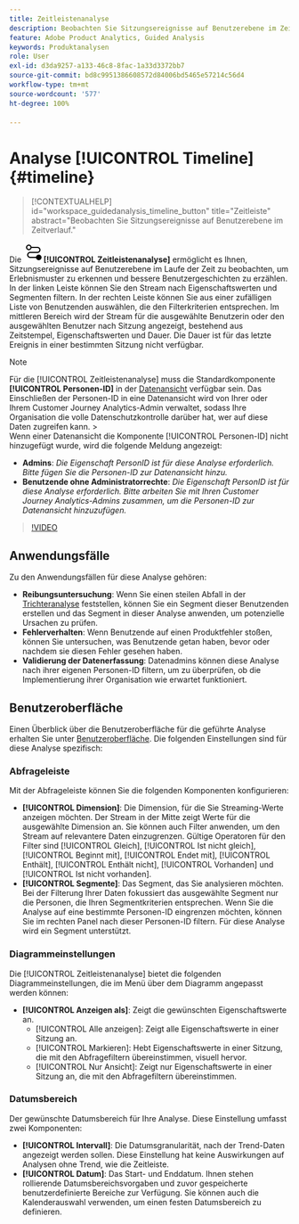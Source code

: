 ```yaml
---
title: Zeitleistenanalyse
description: Beobachten Sie Sitzungsereignisse auf Benutzerebene im Zeitverlauf, um Erlebnismuster zu erkennen.
feature: Adobe Product Analytics, Guided Analysis
keywords: Produktanalysen
role: User
exl-id: d3da9257-a133-46c8-8fac-1a33d3372bb7
source-git-commit: bd8c9951386608572d84006bd5465e57214c56d4
workflow-type: tm+mt
source-wordcount: '577'
ht-degree: 100%

---
```


# Analyse [!UICONTROL Timeline] {#timeline}

<!-- markdownlint-disable MD034 -->

>[!CONTEXTUALHELP]
>id="workspace_guidedanalysis_timeline_button"
>title="Zeitleiste"
>abstract="Beobachten Sie Sitzungsereignisse auf Benutzerebene im Zeitverlauf."

<!-- markdownlint-enable MD034 -->

Die ![Timeline](/help/assets/icons/Timeline.svg)**[!UICONTROL Zeitleistenanalyse]** ermöglicht es Ihnen, Sitzungsereignisse auf Benutzerebene im Laufe der Zeit zu beobachten, um Erlebnismuster zu erkennen und bessere Benutzergeschichten zu erzählen. In der linken Leiste können Sie den Stream nach Eigenschaftswerten und Segmenten filtern. In der rechten Leiste können Sie aus einer zufälligen Liste von Benutzenden auswählen, die den Filterkriterien entsprechen. Im mittleren Bereich wird der Stream für die ausgewählte Benutzerin oder den ausgewählten Benutzer nach Sitzung angezeigt, bestehend aus Zeitstempel, Eigenschaftswerten und Dauer. Die Dauer ist für das letzte Ereignis in einer bestimmten Sitzung nicht verfügbar.


>[!NOTE]
>
>Für die [!UICONTROL Zeitleistenanalyse] muss die Standardkomponente **[!UICONTROL Personen-ID]** in der [Datenansicht](/help/data-views/component-reference.md#optional) verfügbar sein. Das Einschließen der Personen-ID in eine Datenansicht wird von Ihrer oder Ihrem Customer Journey Analytics-Admin verwaltet, sodass Ihre Organisation die volle Datenschutzkontrolle darüber hat, wer auf diese Daten zugreifen kann.
>&#x200B;><br/>Wenn einer Datenansicht die Komponente [!UICONTROL Personen-ID] nicht hinzugefügt wurde, wird die folgende Meldung angezeigt:
>
>* **Admins**: *Die Eigenschaft PersonID ist für diese Analyse erforderlich. Bitte fügen Sie die Personen-ID zur Datenansicht hinzu.*
>* **Benutzende ohne Administratorrechte**: *Die Eigenschaft PersonID ist für diese Analyse erforderlich. Bitte arbeiten Sie mit Ihren Customer Journey Analytics-Admins zusammen, um die Personen-ID zur Datenansicht hinzuzufügen.*

>[!VIDEO](https://video.tv.adobe.com/v/3435776/?quality=12&learn=on&captions=ger)



## Anwendungsfälle

Zu den Anwendungsfällen für diese Analyse gehören:

* **Reibungsuntersuchung**: Wenn Sie einen steilen Abfall in der [Trichteranalyse](funnel.md) feststellen, können Sie ein Segment dieser Benutzenden erstellen und das Segment in dieser Analyse anwenden, um potenzielle Ursachen zu prüfen.
* **Fehlerverhalten**: Wenn Benutzende auf einen Produktfehler stoßen, können Sie untersuchen, was Benutzende getan haben, bevor oder nachdem sie diesen Fehler gesehen haben.
* **Validierung der Datenerfassung**: Datenadmins können diese Analyse nach ihrer eigenen Personen-ID filtern, um zu überprüfen, ob die Implementierung ihrer Organisation wie erwartet funktioniert.

## Benutzeroberfläche

Einen Überblick über die Benutzeroberfläche für die geführte Analyse erhalten Sie unter [Benutzeroberfläche](../overview.md#interface). Die folgenden Einstellungen sind für diese Analyse spezifisch:

### Abfrageleiste

Mit der Abfrageleiste können Sie die folgenden Komponenten konfigurieren:

* **[!UICONTROL Dimension]**: Die Dimension, für die Sie Streaming-Werte anzeigen möchten. Der Stream in der Mitte zeigt Werte für die ausgewählte Dimension an. Sie können auch Filter anwenden, um den Stream auf relevantere Daten einzugrenzen. Gültige Operatoren für den Filter sind [!UICONTROL Gleich], [!UICONTROL Ist nicht gleich], [!UICONTROL Beginnt mit], [!UICONTROL Endet mit], [!UICONTROL Enthält], [!UICONTROL Enthält nicht], [!UICONTROL Vorhanden] und [!UICONTROL Ist nicht vorhanden].
* **[!UICONTROL Segmente]**: Das Segment, das Sie analysieren möchten. Bei der Filterung Ihrer Daten fokussiert das ausgewählte Segment nur die Personen, die Ihren Segmentkriterien entsprechen. Wenn Sie die Analyse auf eine bestimmte Personen-ID eingrenzen möchten, können Sie im rechten Panel nach dieser Personen-ID filtern. Für diese Analyse wird ein Segment unterstützt.

### Diagrammeinstellungen

Die [!UICONTROL Zeitleistenanalyse] bietet die folgenden Diagrammeinstellungen, die im Menü über dem Diagramm angepasst werden können:

* **[!UICONTROL Anzeigen als]**: Zeigt die gewünschten Eigenschaftswerte an.
   * [!UICONTROL Alle anzeigen]: Zeigt alle Eigenschaftswerte in einer Sitzung an.
   * [!UICONTROL Markieren]: Hebt Eigenschaftswerte in einer Sitzung, die mit den Abfragefiltern übereinstimmen, visuell hervor.
   * [!UICONTROL Nur Ansicht]: Zeigt nur Eigenschaftswerte in einer Sitzung an, die mit den Abfragefiltern übereinstimmen.

### Datumsbereich

Der gewünschte Datumsbereich für Ihre Analyse. Diese Einstellung umfasst zwei Komponenten:

* **[!UICONTROL Intervall]**: Die Datumsgranularität, nach der Trend-Daten angezeigt werden sollen. Diese Einstellung hat keine Auswirkungen auf Analysen ohne Trend, wie die Zeitleiste.
* **[!UICONTROL Datum]**: Das Start- und Enddatum. Ihnen stehen rollierende Datumsbereichsvorgaben und zuvor gespeicherte benutzerdefinierte Bereiche zur Verfügung. Sie können auch die Kalenderauswahl verwenden, um einen festen Datumsbereich zu definieren.


<!--

## Example

See below for an example of the analysis.

![Timeline](../assets/timeline-new.png)

-->
